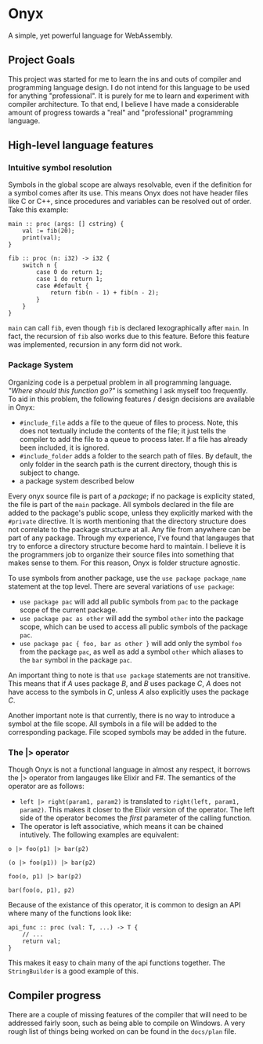 # Onyx
A simple, yet powerful language for WebAssembly.

## Project Goals
This project was started for me to learn the ins and outs of compiler and programming language design.
I do not intend for this language to be used for anything "professional".
It is purely for me to learn and experiment with compiler architecture.
To that end, I believe I have made a considerable amount of progress towards a "real" and "professional" programming language.

## High-level language features
### Intuitive symbol resolution
Symbols in the global scope are always resolvable, even if the definition for a symbol comes after its use.
This means Onyx does not have header files like C or C++, since procedures and variables can be resolved out of order.
Take this example:
```
main :: proc (args: [] cstring) {
    val := fib(20);
    print(val);
}

fib :: proc (n: i32) -> i32 {
    switch n {
        case 0 do return 1;
        case 1 do return 1;
        case #default {
            return fib(n - 1) + fib(n - 2);
        }
    }
}
```
`main` can call `fib`, even though `fib` is declared lexographically after `main`.
In fact, the recursion of `fib` also works due to this feature.
Before this feature was implemented, recursion in any form did not work.

### Package System
Organizing code is a perpetual problem in all programming language.
_"Where should this function go?"_ is something I ask myself too frequently.
To aid in this problem, the following features / design decisions are available in Onyx:
  * `#include_file` adds a file to the queue of files to process. Note, this does not textually include the contents of the file; it just tells the compiler to add the file to a queue to process later. If a file has already been included, it is ignored.
  * `#include_folder` adds a folder to the search path of files. By default, the only folder in the search path is the current directory, though this is subject to change.
  * a package system described below
  
Every onyx source file is part of a *package*; if no package is explicity stated, the file is part of the `main` package.
All symbols declared in the file are added to the package's public scope, unless they explicitly marked with the `#private` directive.
It is worth mentioning that the directory structure does not correlate to the package structure at all.
Any file from anywhere can be part of any package.
Through my experience, I've found that langauges that try to enforce a directory structure become hard to maintain.
I believe it is the programmers job to organize their source files into something that makes sense to them.
For this reason, Onyx is folder structure agnostic.

To use symbols from another package, use the `use package package_name` statement at the top level.
There are several variations of `use package`:
  * `use package pac` will add all public symbols from `pac` to the package scope of the current package.
  * `use package pac as other` will add the symbol `other` into the package scope, which can be used to access all public symbols of the package `pac`.
  * `use package pac { foo, bar as other }` will add only the symbol `foo` from the package `pac`, as well as add a symbol `other` which aliases to the `bar` symbol in the package `pac`.

An important thing to note is that `use package` statements are not transitive. This means that if _A_ uses package _B_, and _B_ uses package _C_, _A_ does not have access to the symbols in _C_, unless _A_ also explicitly uses the package _C_.

Another important note is that currently, there is no way to introduce a symbol at the file scope. All symbols in a file will be added to the corresponding package. File scoped symbols may be added in the future.

### The |> operator
Though Onyx is not a functional language in almost any respect, it borrows the |> operator from langauges like Elixir and F#.
The semantics of the operator are as follows:
  * `left |> right(param1, param2)` is translated to `right(left, param1, param2)`. This makes it closer to the Elixir version of the operator. The left side of the operator becomes the _first_ parameter of the calling function.
  * The operator is left associative, which means it can be chained intutively. The following examples are equivalent:
  ```
  o |> foo(p1) |> bar(p2)
  
  (o |> foo(p1)) |> bar(p2)
  
  foo(o, p1) |> bar(p2)
  
  bar(foo(o, p1), p2)
  ```
Because of the existance of this operator, it is common to design an API where many of the functions look like:
```
api_func :: proc (val: T, ...) -> T {
    // ...
    return val;
}
```
This makes it easy to chain many of the api functions together. The `StringBuilder` is a good example of this.
  
  

## Compiler progress
There are a couple of missing features of the compiler that will need to be addressed fairly soon, such as being able to compile on Windows.
A very rough list of things being worked on can be found in the `docs/plan` file.


